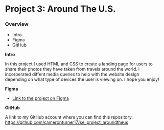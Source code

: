 # Project 3: Around The U.S.

### Overview  

* Intro  
* Figma  
* GitHub 
  
**Intro**
  
In this project I used HTML and CSS to create a landing page for users to share their photos they have taken from travels around the world. I incorperated diffent media queries to help with the website design depending on what type of devices the user is viewing on. I hope you enjoy!

**Figma**  
  
* [Link to the project on Figma](https://www.figma.com/file/ii4xxsJ0ghevUOcssTlHZv/Sprint-3%3A-Around-the-US?node-id=0%3A1)  
  
**GitHub**  
  
A link to my GitHub account where you can find this repository. https://github.com/cameronturner17/se_project_aroundtheus